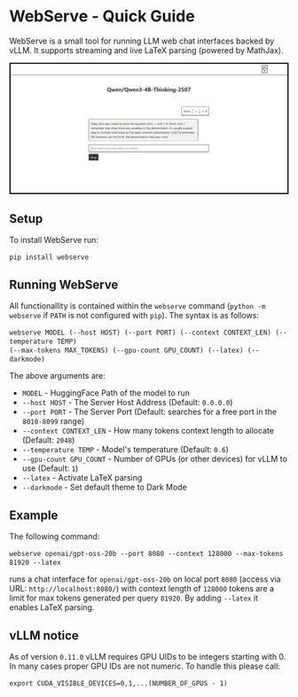 # WebServe - Quick Guide
WebServe is a small tool for running LLM web chat interfaces backed by vLLM. It supports streaming and live LaTeX parsing (powered by MathJax).

<p align="center">
  <img src="/assets/demo.png" alt="Demo" width="550"/>
</p>

## Setup
To install WebServe run:
```
pip install webserve
```

## Running WebServe
All functionallity is contained within the `webserve` command (`python -m webserve` if `PATH` is not configured with `pip`). The syntax is as follows:
```
webserve MODEL (--host HOST) (--port PORT) (--context CONTEXT_LEN) (--temperature TEMP) 
(--max-tokens MAX_TOKENS) (--gpu-count GPU_COUNT) (--latex) (--darkmode)
```
The above arguments are:
- `MODEL` - HuggingFace Path of the model to run
- `--host HOST` - The Server Host Address (Default: `0.0.0.0`)
- `--port PORT` - The Server Port (Default: searches for a free port in the `8010-8099` range)
- `--context CONTEXT_LEN` - How many tokens context length to allocate (Default: `2048`)
- `--temperature TEMP`  - Model's temperature (Default: `0.6`)
- `--gpu-count GPU_COUNT` - Number of GPUs (or other devices) for vLLM to use (Default: `1`) 
- `--latex` - Activate LaTeX parsing
- `--darkmode` - Set default theme to Dark Mode

## Example
The following command:
```
webserve openai/gpt-oss-20b --port 8080 --context 128000 --max-tokens 81920 --latex
```
runs a chat interface for `openai/gpt-oss-20b` on local port `8080` (access via URL: `http://localhost:8080/`) with context length of `128000` tokens are a limit for max tokens generated per query `81920`. By adding `--latex` it enables LaTeX parsing.

## vLLM notice
As of version `0.11.0` vLLM requires GPU UIDs to be integers starting with 0. In many cases proper GPU IDs are not numeric. To handle this please call:
```
export CUDA_VISIBLE_DEVICES=0,1,...(NUMBER_OF_GPUS - 1)
``` 